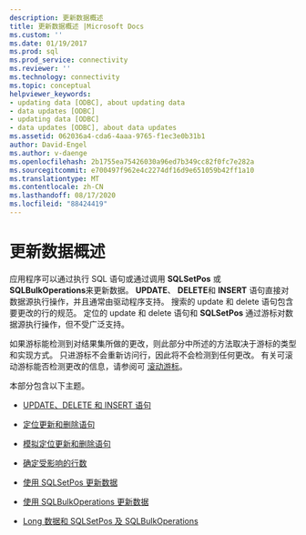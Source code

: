 ```yaml
---
description: 更新数据概述
title: 更新数据概述 |Microsoft Docs
ms.custom: ''
ms.date: 01/19/2017
ms.prod: sql
ms.prod_service: connectivity
ms.reviewer: ''
ms.technology: connectivity
ms.topic: conceptual
helpviewer_keywords:
- updating data [ODBC], about updating data
- data updates [ODBC]
- updating data [ODBC]
- data updates [ODBC], about data updates
ms.assetid: 062036a4-cda6-4aaa-9765-f1ec3e0b31b1
author: David-Engel
ms.author: v-daenge
ms.openlocfilehash: 2b1755ea75426030a96ed7b349cc82f0fc7e282a
ms.sourcegitcommit: e700497f962e4c2274df16d9e651059b42ff1a10
ms.translationtype: MT
ms.contentlocale: zh-CN
ms.lasthandoff: 08/17/2020
ms.locfileid: "88424419"
---
```

# <a name="updating-data-overview"></a>更新数据概述
应用程序可以通过执行 SQL 语句或通过调用 **SQLSetPos** 或 **SQLBulkOperations**来更新数据。 **UPDATE**、 **DELETE**和 **INSERT** 语句直接对数据源执行操作，并且通常由驱动程序支持。 搜索的 update 和 delete 语句包含要更改的行的规范。 定位的 update 和 delete 语句和 **SQLSetPos** 通过游标对数据源执行操作，但不受广泛支持。  
  
 如果游标能检测到对结果集所做的更改，则此部分中所述的方法取决于游标的类型和实现方式。 只进游标不会重新访问行，因此将不会检测到任何更改。 有关可滚动游标能否检测更改的信息，请参阅可 [滚动游标](../../../odbc/reference/develop-app/scrollable-cursors.md)。  
  
 本部分包含以下主题。  
  
-   [UPDATE、DELETE 和 INSERT 语句](../../../odbc/reference/develop-app/update-delete-and-insert-statements.md)  
  
-   [定位更新和删除语句](../../../odbc/reference/develop-app/positioned-update-and-delete-statements.md)  
  
-   [模拟定位更新和删除语句](../../../odbc/reference/develop-app/simulating-positioned-update-and-delete-statements.md)  
  
-   [确定受影响的行数](../../../odbc/reference/develop-app/determining-the-number-of-affected-rows.md)  
  
-   [使用 SQLSetPos 更新数据](../../../odbc/reference/develop-app/updating-data-with-sqlsetpos.md)  
  
-   [使用 SQLBulkOperations 更新数据](../../../odbc/reference/develop-app/updating-data-with-sqlbulkoperations.md)  
  
-   [Long 数据和 SQLSetPos 及 SQLBulkOperations](../../../odbc/reference/develop-app/long-data-and-sqlsetpos-and-sqlbulkoperations.md)
